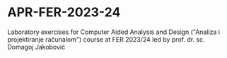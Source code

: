 # APR-FER-2023-24
Laboratory exercises for Computer Aided Analysis and Design ("Analiza i projektiranje računalom") course at FER 2023/24 led by prof. dr. sc. Domagoj Jakobović
